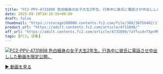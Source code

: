 ```yaml
---
title: "FC2-PPV-4731898 色白細身の女子大生2年生。行為中に彼氏に電話させ中出しした動画を限定公開。"
date: 2025-08-10T18:18:55+09:00
draft: false
thumbnail: "https://storage200000.contents.fc2.com/file/388/38756402/1753439240.2.png"
product_url: "https://adult.contents.fc2.com/article/4731898/"
aff_url: "https://adult.contents.fc2.com/article/4731898/?affuid=TXpnM01qYzFNalk9"
tags: [FC2, 収集]
---
```

[![FC2-PPV-4731898 色白細身の女子大生2年生。行為中に彼氏に電話させ中出しした動画を限定公開。](https://storage200000.contents.fc2.com/file/388/38756402/1753439240.2.png)](https://adult.contents.fc2.com/article/4731898/?affuid=TXpnM01qYzFNalk9)

[▶︎ 動画を見る](https://adult.contents.fc2.com/article/4731898/?affuid=TXpnM01qYzFNalk9)
